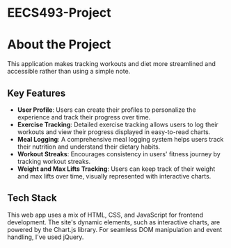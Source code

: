 # EECS493-Project
# About the Project

This application makes tracking workouts and diet more streamlined and accessible rather than using a simple note.

## Key Features

- **User Profile**: Users can create their profiles to personalize the experience and track their progress over time.
- **Exercise Tracking**: Detailed exercise tracking allows users to log their workouts and view their progress displayed in easy-to-read charts.
- **Meal Logging**: A comprehensive meal logging system helps users track their nutrition and understand their dietary habits.
- **Workout Streaks**: Encourages consistency in users' fitness journey by tracking workout streaks.
- **Weight and Max Lifts Tracking**: Users can keep track of their weight and max lifts over time, visually represented with interactive charts.

## Tech Stack

This web app uses a mix of HTML, CSS, and JavaScript for frontend development. The site's dynamic elements, such as interactive charts, are powered by the Chart.js library. For seamless DOM manipulation and event handling, I've used jQuery.
